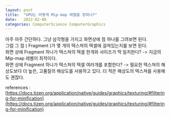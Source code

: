 ```yaml
---
layout: post
title:  "GPU는 어떻게 Mip-map 레벨을 정하나?"
date:   2022-02-08
categories: ComputerScience ComputerGraphics
---
```


아주 아주 간단하다. 그냥 삼각형을 가지고 화면상에 점 하나를 그려보면 된다.           
그럼 그 점 ( Fragment )가 몇 개의 텍스쳐의 텍셀에 걸쳐있는지를 보면 된다.                  
화면 상에 Fragment 하나가 텍스쳐의 텍셀 한개와 사이즈가 딱 일치한다? -> 지금의 Mip-map 레벨이 최적이다.       
화면 상에 Fragment 하나가 텍스쳐의 텍셀 여러개를 포함한다? -> 필요한 텍스쳐의 해상도보다 더 높은, 고품질의 해상도를 사용하고 있다. 더 적은 해상도의 텍스쳐를 사용해도 괜찮다.          

references : [https://docs.tizen.org/application/native/guides/graphics/texturing/#filtering-for-minification](https://docs.tizen.org/application/native/guides/graphics/texturing/#filtering-for-minification)          
